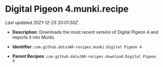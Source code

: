 # Digital Pigeon 4.munki.recipe

_Last updated 2021-12-23 20:01:50Z_

- **Description**: Downloads the most recent version of Digital Pigeon 4 and imports it into Munki.

- **Identifier**: `com.github.dataJAR-recipes.munki.Digital Pigeon 4`

- **Parent Recipes**: `com.github.dataJAR-recipes.download.Digital Pigeon 4`
